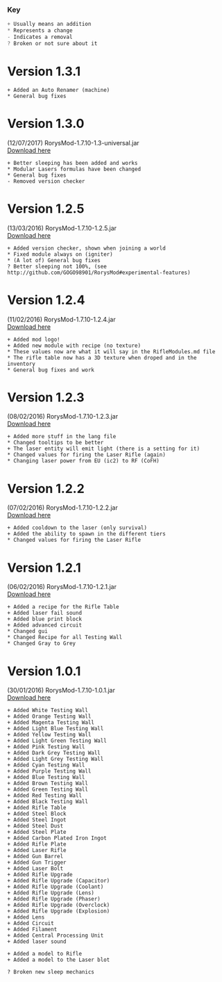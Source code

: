 ### Key

```java
+ Usually means an addition
* Represents a change
- Indicates a removal
? Broken or not sure about it
```

# Version 1.3.1

```
+ Added an Auto Renamer (machine)
* General bug fixes
```

# Version 1.3.0

(12/07/2017) RorysMod-1.7.10-1.3-universal.jar<br>
[Download here](https://github.com/GOGO98901/RorysMod/releases/tag/1.3.0)

```
+ Better sleeping has been added and works
* Modular Lasers formulas have been changed
* General bug fixes
- Removed version checker
```

# Version 1.2.5

(13/03/2016) RorysMod-1.7.10-1.2.5.jar<br>
[Download here](https://github.com/GOGO98901/RorysMod/releases/tag/1.2.5)

```
+ Added version checker, shown when joining a world
* Fixed module always on (igniter)
* (A lot of) General bug fixes
? Better sleeping not 100%, (see http://github.com/GOGO98901/RorysMod#experimental-features)
```

# Version 1.2.4

(11/02/2016) RorysMod-1.7.10-1.2.4.jar<br>
[Download here](https://github.com/GOGO98901/RorysMod/releases/tag/1.2.4)

```
+ Added mod logo!
+ Added new module with recipe (no texture)
* These values now are what it will say in the RifleModules.md file
* The rifle table now has a 3D texture when droped and in the inventory
* General bug fixes and work
```

# Version 1.2.3

(08/02/2016) RorysMod-1.7.10-1.2.3.jar<br>
[Download here](https://github.com/GOGO98901/RorysMod/releases/tag/1.2.3)

```
+ Added more stuff in the lang file
* Changed tooltips to be better
+ The laser entity will emit light (there is a setting for it)
* Changed values for firing the Laser Rifle (again)
* Changing laser power from EU (ic2) to RF (CoFH)
```

# Version 1.2.2

(07/02/2016) RorysMod-1.7.10-1.2.2.jar<br>
[Download here](https://github.com/GOGO98901/RorysMod/releases/tag/1.2.2)

```
+ Added cooldown to the laser (only survival)
+ Added the ability to spawn in the different tiers
* Changed values for firing the Laser Rifle
```

# Version 1.2.1

(06/02/2016) RorysMod-1.7.10-1.2.1.jar<br>
[Download here](https://github.com/GOGO98901/RorysMod/releases/tag/1.2.1)

```
+ Added a recipe for the Rifle Table
+ Added laser fail sound
+ Added blue print block
+ Added advanced circuit
* Changed gui
* Changed Recipe for all Testing Wall
* Changed Gray to Grey
```

# Version 1.0.1

(30/01/2016) RorysMod-1.7.10-1.0.1.jar<br>
[Download here](https://github.com/GOGO98901/RorysMod/releases/tag/1.0.1)

```
+ Added White Testing Wall
+ Added Orange Testing Wall
+ Added Magenta Testing Wall
+ Added Light Blue Testing Wall
+ Added Yellow Testing Wall
+ Added Light Green Testing Wall
+ Added Pink Testing Wall
+ Added Dark Grey Testing Wall
+ Added Light Grey Testing Wall
+ Added Cyan Testing Wall
+ Added Purple Testing Wall
+ Added Blue Testing Wall
+ Added Brown Testing Wall
+ Added Green Testing Wall
+ Added Red Testing Wall
+ Added Black Testing Wall
+ Added Rifle Table
+ Added Steel Block
+ Added Steel Ingot
+ Added Steel Dust
+ Added Steel Plate
+ Added Carbon Plated Iron Ingot
+ Added Rifle Plate
+ Added Laser Rifle
+ Added Gun Barrel
+ Added Gun Trigger
+ Added Laser Bolt
+ Added Rifle Upgrade
+ Added Rifle Upgrade (Capacitor)
+ Added Rifle Upgrade (Coolant)
+ Added Rifle Upgrade (Lens)
+ Added Rifle Upgrade (Phaser)
+ Added Rifle Upgrade (Overclock)
+ Added Rifle Upgrade (Explosion)
+ Added Lens
+ Added Circuit
+ Added Filament
+ Added Central Processing Unit
+ Added laser sound

+ Added a model to Rifle
+ Added a model to the Laser blot

? Broken new sleep mechanics
```

